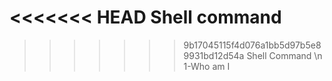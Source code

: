 <<<<<<< HEAD
Shell command
=======
 
>>>>>>> 9b17045115f4d076a1bb5d97b5e89931bd12d54a
Shell Command \n
1-Who am I 
